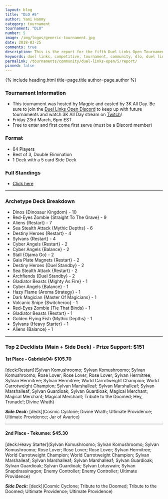 ```yaml
---
layout: blog
title: "DLO #5"
author: Yami Hammy
category: tournament
tournament: "DLO"
number: 5
image: /img/logos/generic-tournament.jpg
date: 2018-03-25
comments: true
description: This is the report for the fifth Duel Links Open Tournament hosted by Magpie, check out the top players and their decks here!
keywords: duel links, competitive, tournament, community, dlo, duel links open, open,
permalink: /tournaments/community/duel-links-open/5/report/
pinned: false
---
```


{% include heading.html title=page.title author=page.author %}

### Tournament Information
- This tournament was hosted by Magpie and casted by 3K All Day. Be sure to join the [Duel Links Open Discord](https://discord.gg/TC2R5ck) to keep up with future tournaments and watch 3K All Day stream on [Twitch](https://www.twitch.tv/3kallday)!
- Friday 23rd March, 6pm EST
- Free to enter and first come first serve (must be a Discord member)

### Format
- 64 Players
- Best of 3, Double Elimination
- 1 Deck with a 5 card Side Deck

### Full Standings
- [Click here](https://smash.gg/tournament/duel-links-open-5/events/dlo5-32/standings)

---

### Archetype Deck Breakdown 

- Dinos {Dinosaur Kingdom} - 10
- Red-Eyes Zombie {Straight To The Grave} - 9
- Aliens {Restart} - 7
- Sea Stealth Attack {Mythic Depths} - 6
- Destiny Heroes {Restart} - 4
- Sylvans {Restart} - 4
- Cyber Angels {Restart} - 2
- Cyber Angels {Balance} - 2
- Stall {Ojama Go} - 2 
- Gaia Plate Magnets {Restart} - 2
- Destiny Heroes {Duel Standby} - 2
- Sea Stealth Attack {Restart} - 2
- Archfiends {Duel Standby} - 2
- Gladiator Beasts {Mighty As Fire} - 1
- Cyber Angels {Balance} - 1
- Hazy Flame {Aroma Strategy} - 1
- Dark Magician {Master Of Magicians} - 1
- Volcanic Snipe {Switcheroo} - 1
- Red-Eyes Zombie {Tie That Binds} - 1
- Gladiator Beasts {Restart} - 1
- Golden Flying Fish {Mythic Depths} - 1
- Sylvans {Heavy Starter} - 1
- Aliens {Balance} - 1

---

### Top 2 Decklists (Main + Side Deck) - Prize Support: $151

#### 1st Place - Gabriele94: $105.70

[deck:Restart](Sylvan Komushroomo; Sylvan Komushroomo; Sylvan Komushroomo; Rose Lover; Rose Lover; Rose Lover; Sylvan Hermitree; Sylvan Hermitree; Sylvan Hermitree; World Carrotweight Champion; World Carrotweight Champion; Sylvan Marshalleaf; Sylvan Marshalleaf; Sylvan Marshalleaf; Sylvan Guardioak; Sylvan Guardioak; Magical Merchant; Magical Merchant; Magical Merchant; Tribute to the Doomed; Hey, Trunade!; Divine Wrath)

***Side Deck:***
[deck](Cosmic Cyclone; Divine Wrath; Ultimate Providence; Ultimate Providence; Jar of Avarice)

---

#### 2nd Place - Tekumse: $45.30

[deck:Heavy Starter](Sylvan Komushroomo; Sylvan Komushroomo; Sylvan Komushroomo; Rose Lover; Rose Lover; Rose Lover; Sylvan Hermitree; World Carrotweight Champion; World Carrotweight Champion; Sylvan Marshalleaf; Sylvan Marshalleaf; Sylvan Marshalleaf; Sylvan Guardioak; Sylvan Guardioak; Sylvan Guardioak; Sylvan Lotuswain; Sylvan Snapdrassinagon; Enemy Controller; Enemy Controller; Ultimate Providence)

***Side Deck:***
[deck](Cosmic Cyclone; Tribute to the Doomed; Tribute to the Doomed; Ultimate Providence; Ultimate Providence)
